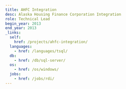 ```yaml
---
title: AHFC Integration
desc: Alaska Housing Finance Corporation Integration
role: Technical Lead
begin_year: 2013
end_year: 2013
_links:
  self:
    href: /projects/ahfc-integration/
  languages:
    - href: /languages/tsql/
  db:
    - href: /db/sql-server/
  os:
    - href: /os/windows/
  jobs:
    - href: /jobs/rdi/
---
```


